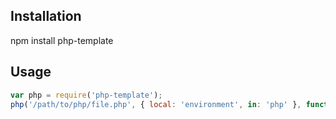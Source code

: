 ## Installation
npm install php-template

## Usage

```js
var php = require('php-template');
php('/path/to/php/file.php', { local: 'environment', in: 'php' }, function(err, response) { /* ... */ });
```

